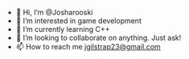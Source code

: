 - 👋 Hi, I’m @Josharooski
- 👀 I’m interested in game development
- 🌱 I’m currently learning C++
- 💞️ I’m looking to collaborate on anything. Just ask!
- 📫 How to reach me jgilstrap23@gmail.com

<!---
Josharooski/Josharooski is a ✨ special ✨ repository because its `README.md` (this file) appears on your GitHub profile.
You can click the Preview link to take a look at your changes.
--->

